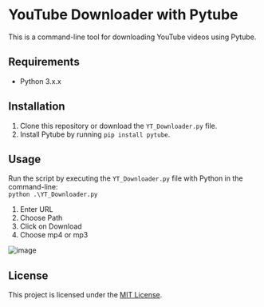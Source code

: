# YouTube Downloader with Pytube

This is a command-line tool for downloading YouTube videos using Pytube.

## Requirements

- Python 3.x.x

## Installation

1. Clone this repository or download the `YT_Downloader.py` file.
2. Install Pytube by running `pip install pytube`.

## Usage

Run the script by executing the `YT_Downloader.py` file with Python in the command-line:\
<code>python .\YT_Downloader.py</code>

1. Enter URL
2. Choose Path
3. Click on Download
4. Choose mp4 or mp3

![image](https://user-images.githubusercontent.com/76885700/236682792-d23b4dd7-3625-427b-8631-4dd36f161c22.png)

## License

This project is licensed under the [MIT License](LICENSE.md).